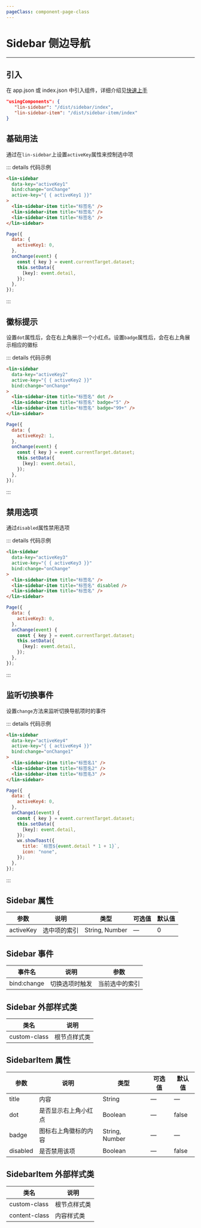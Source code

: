 ```yaml
---
pageClass: component-page-class
---
```


# Sidebar 侧边导航

---

<demo-image src='/componentImage/navigation/sidebar.png' />

## 引入

在 app.json 或 index.json 中引入组件，详细介绍见[快速上手](/guide/start.html)

```json
"usingComponents": {
   "lin-sidebar": "/dist/sidebar/index",
   "lin-sidebar-item": "/dist/sidebar-item/index"
}
```

## 基础用法

通过在`lin-sidebar`上设置`activeKey`属性来控制选中项

::: details 代码示例

```html
<lin-sidebar
  data-key="activeKey1"
  bind:change="onChange"
  active-key="{ { activeKey1 }}"
>
  <lin-sidebar-item title="标签名" />
  <lin-sidebar-item title="标签名" />
  <lin-sidebar-item title="标签名" />
</lin-sidebar>
```

```javascript
Page({
  data: {
    activeKey1: 0,
  },
  onChange(event) {
    const { key } = event.currentTarget.dataset;
    this.setData({
      [key]: event.detail,
    });
  },
});
```

:::

## 徽标提示

设置`dot`属性后，会在右上角展示一个小红点。设置`badge`属性后，会在右上角展示相应的徽标

::: details 代码示例

```html
<lin-sidebar
  data-key="activeKey2"
  active-key="{ { activeKey2 }}"
  bind:change="onChange"
>
  <lin-sidebar-item title="标签名" dot />
  <lin-sidebar-item title="标签名" badge="5" />
  <lin-sidebar-item title="标签名" badge="99+" />
</lin-sidebar>
```

```javascript
Page({
  data: {
    activeKey2: 1,
  },
  onChange(event) {
    const { key } = event.currentTarget.dataset;
    this.setData({
      [key]: event.detail,
    });
  },
});
```

:::

## 禁用选项

通过`disabled`属性禁用选项

::: details 代码示例

```html
<lin-sidebar
  data-key="activeKey3"
  active-key="{ { activeKey3 }}"
  bind:change="onChange"
>
  <lin-sidebar-item title="标签名" />
  <lin-sidebar-item title="标签名" disabled />
  <lin-sidebar-item title="标签名" />
</lin-sidebar>
```

```javascript
Page({
  data: {
    activeKey3: 0,
  },
  onChange(event) {
    const { key } = event.currentTarget.dataset;
    this.setData({
      [key]: event.detail,
    });
  },
});
```

:::

## 监听切换事件

设置`change`方法来监听切换导航项时的事件

::: details 代码示例

```html
<lin-sidebar
  data-key="activeKey4"
  active-key="{ { activeKey4 }}"
  bind:change="onChange1"
>
  <lin-sidebar-item title="标签名1" />
  <lin-sidebar-item title="标签名2" />
  <lin-sidebar-item title="标签名3" />
</lin-sidebar>
```

```javascript
Page({
  data: {
    activeKey4: 0,
  },
  onChange1(event) {
    const { key } = event.currentTarget.dataset;
    this.setData({
      [key]: event.detail,
    });
    wx.showToast({
      title: `标签${event.detail * 1 + 1}`,
      icon: "none",
    });
  },
});
```

:::

## Sidebar 属性

| 参数      | 说明         | 类型           | 可选值 | 默认值 |
| --------- | ------------ | -------------- | ------ | ------ |
| activeKey | 选中项的索引 | String, Number | —      | 0      |

## Sidebar 事件

| 事件名      | 说明           | 参数           |
| ----------- | -------------- | -------------- |
| bind:change | 切换选项时触发 | 当前选中的索引 |

## Sidebar 外部样式类

| 类名     | 说明         |
| ------------ | ------------ |
| custom-class | 根节点样式类 |

## SidebarItem 属性

| 参数     | 说明                 | 类型           | 可选值 | 默认值 |
| -------- | -------------------- | -------------- | ------ | ------ |
| title    | 内容                 | String         | —      | —      |
| dot      | 是否显示右上角小红点 | Boolean        | —      | false  |
| badge    | 图标右上角徽标的内容 | String, Number | —      | —      |
| disabled | 是否禁用该项         | Boolean        | —      | false  |

## SidebarItem 外部样式类

| 类名      | 说明         |
| ------------- | ------------ |
| custom-class  | 根节点样式类 |
| content-class | 内容样式类   |
